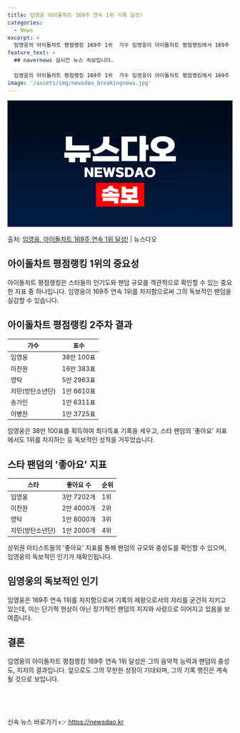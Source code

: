 ```yaml
---
title: 임영웅 아이돌차트 169주 연속 1위 기록 달성!
categories:
  - News
excerpt: >
  임영웅의 아이돌차트 평점랭킹 169주 1위  가수 임영웅이 아이돌차트 평점랭킹에서 169주 연속 1위를 기록…
feature_text: >
  ## navernews 실시간 뉴스 속보입니다.

  임영웅의 아이돌차트 평점랭킹 169주 1위  가수 임영웅이 아이돌차트 평점랭킹에서 169주 연속 1위를 기록…
image: '/assets/img/newsdao_breakingnews.jpg'
---
```


![뉴스다오 속보](/assets/img/newsdao_breakingnews.jpg)

<p>출처: <a href="https://newsdao.kr/4410" rel="dofollow">임영웅, 아이돌차트 169주 연속 1위 달성!</a> | 뉴스다오</p>

<h2 data-ke-size="size26">아이돌차트 평점랭킹 1위의 중요성</h2>
<p data-ke-size="size16">아이돌차트 평점랭킹은 스타들의 인기도와 팬덤 규모를 객관적으로 확인할 수 있는 중요한 지표 중 하나입니다. 임영웅이 169주 연속 1위를 차지함으로써 그의 독보적인 팬덤을 실감할 수 있습니다.</p>

<h2 data-ke-size="size26">아이돌차트 평점랭킹 2주차 결과</h2>
<table>
	<thead>
		<tr>
			<th><b>가수</b></th>
			<th><b>표수</b></th>
		</tr>
	</thead>
	<tbody>
		<tr>
			<td>임영웅</td>
			<td>38만 100표</td>
		</tr>
		<tr>
			<td>이찬원</td>
			<td>16만 383표</td>
		</tr>
		<tr>
			<td>영탁</td>
			<td>5만 2963표</td>
		</tr>
		<tr>
			<td>지민(방탄소년단)</td>
			<td>1만 6610표</td>
		</tr>
		<tr>
			<td>송가인</td>
			<td>1만 6311표</td>
		</tr>
		<tr>
			<td>이병찬</td>
			<td>1만 3725표</td>
		</tr>
	</tbody>
</table>
<p data-ke-size="size16">임영웅은 38만 100표를 획득하여 최다득표 기록을 세우고, 스타 팬덤의 '좋아요' 지표에서도 1위를 차지하는 등 독보적인 성적을 거두었습니다.</p>

<h2 data-ke-size="size26">스타 팬덤의 '좋아요' 지표</h2>
<table>
	<thead>
		<tr>
			<th><b>스타</b></th>
			<th><b>좋아요 수</b></th>
			<th><b>순위</b></th>
		</tr>
	</thead>
	<tbody>
		<tr>
			<td>임영웅</td>
			<td>3만 7202개</td>
			<td>1위</td>
		</tr>
		<tr>
			<td>이찬원</td>
			<td>2만 4000개</td>
			<td>2위</td>
		</tr>
		<tr>
		<td>영탁</td>
		<td>1만 8000개</td>
		<td>3위</td>
	</tr>
	<tr>
		<td>지민(방탄소년단)</td>
		<td>1만 2000개</td>
		<td>4위</td>
	</tr>
	</tbody>
</table>
<p data-ke-size="size16">상위권 아티스트들의 '좋아요' 지표를 통해 팬덤의 규모와 충성도를 확인할 수 있으며, 임영웅의 독보적인 인기가 재확인됩니다.</p>

<h2 data-ke-size="size26">임영웅의 독보적인 인기</h2>
<p data-ke-size="size16">임영웅은 169주 연속 1위를 차지함으로써 기록의 제왕으로서의 자리를 굳건히 지키고 있는데, 이는 단기적 현상이 아닌 장기적인 팬덤의 지지와 사랑으로 이어지고 있음을 보여줍니다.</p>

<h2 data-ke-size="size26">결론</h2>
<p data-ke-size="size16">임영웅의 아이돌차트 평점랭킹 169주 연속 1위 달성은 그의 음악적 능력과 팬덤의 충성도, 지지의 결과입니다. 앞으로도 그의 무한한 성장이 기대되며, 그의 기록 행진은 계속될 것으로 보입니다.</p>

<p data-ke-size="size16">&nbsp;</p>
<p data-ke-size="size16">&nbsp;</p> 

신속 뉴스 바로가기 👉 <a href="https://newsdao.kr" rel="dofollow">https://newsdao.kr</a>


